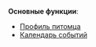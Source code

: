 **Основные функции**:

- [Профиль питомца](./pet_profile.md)
- [Календарь событий](./event_calendar.md)